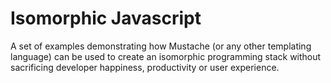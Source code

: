 Isomorphic Javascript
=====================

A set of examples demonstrating how Mustache (or any other templating language) can be used to create an isomorphic programming stack without sacrificing developer happiness, productivity or user experience.



